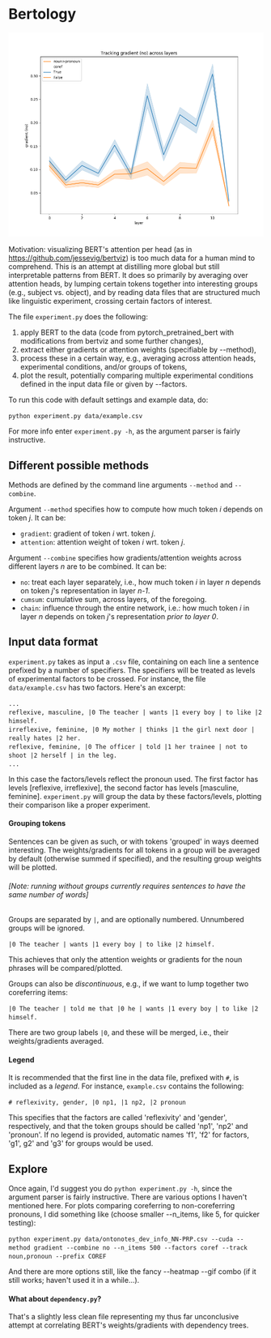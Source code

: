 # Bertology #

![](figures/example.png)

Motivation: visualizing BERT's attention per head (as in https://github.com/jessevig/bertviz) is too much data for a human mind to comprehend. 
This is an attempt at distilling more global but still interpretable patterns from BERT. 
It does so primarily by averaging over attention heads, by lumping certain tokens together into interesting groups (e.g., subject vs. object), and by reading data files that are structured much like linguistic experiment, crossing certain factors of interest.

The file `experiment.py` does the following:

1. apply BERT to the data (code from pytorch_pretrained_bert with modifications from bertviz and some further changes),
2. extract either gradients or attention weights (specifiable by --method),
3. process these in a certain way, e.g., averaging across attention heads, experimental conditions, and/or groups of tokens,
4. plot the result, potentially comparing multiple experimental conditions defined in the input data file or given by --factors.

To run this code with default settings and example data, do:

`python experiment.py data/example.csv`

For more info enter `experiment.py -h`, as the argument parser is fairly instructive.

## Different possible methods ##

Methods are defined by the command line arguments `--method` and `--combine`.

Argument `--method` specifies how to compute how much token _i_ depends on token _j_. It can be:
- `gradient`: gradient of token _i_ wrt. token _j_.
- `attention`: attention weight of token _i_ wrt. token _j_. 

Argument `--combine` specifies how gradients/attention weights across different layers _n_ are to be combined. It can be:
- `no`: treat each layer separately, i.e., how much token _i_ in layer _n_ depends on token _j_'s representation in layer _n-1_.
- `cumsum`: cumulative sum, across layers, of the foregoing.
- `chain`: influence through the entire network, i.e.: how much token _i_ in layer _n_ depends on token _j_'s representation _prior to layer 0_.


## Input data format ##

`experiment.py` takes as input a `.csv` file, containing on each line a sentence prefixed by a number of specifiers.
The specifiers will be treated as levels of experimental factors to be crossed. 
For instance, the file `data/example.csv` has two factors.
Here's an excerpt:

`...`<br>
`reflexive, masculine, |0 The teacher | wants |1 every boy | to like |2 himself.` <br>
`irreflexive, feminine, |0 My mother | thinks |1 the girl next door | really hates |2 her.` <br>
`reflexive, feminine, |0 The officer | told |1 her trainee | not to shoot |2 herself | in the leg.` <br>
`...`
 
In this case the factors/levels reflect the pronoun used. 
The first factor has levels [reflexive, irreflexive], the second factor has levels [masculine, feminine].
`experiment.py` will group the data by these factors/levels, plotting their comparison like a proper experiment.

#### Grouping tokens ####

Sentences can be given as such, or with tokens 'grouped' in ways deemed interesting.
The weights/gradients for all tokens in a group will be averaged by default (otherwise summed if specified), and the resulting group weights will be plotted.

###### [Note: running without groups currently requires sentences to have the same number of words]

Groups are separated by `|`, and are optionally numbered. Unnumbered groups will be ignored.

`|0 The teacher | wants |1 every boy | to like |2 himself.`

This achieves that only the attention weights or gradients for the noun phrases will be compared/plotted.

Groups can also be _discontinuous_, e.g., if we want to lump together two coreferring items:

`|0 The teacher | told me that |0 he | wants |1 every boy | to like |2 himself.` <br>

There are two group labels `|0`, and these will be merged, i.e., their weights/gradients averaged.

#### Legend ####

It is recommended that the first line in the data file, prefixed with `#`, is included as a _legend_.
For instance, `example.csv` contains the following: 
 
 `# reflexivity, gender, |0 np1, |1 np2, |2 pronoun` <br>
  
This specifies that the factors are called 'reflexivity' and 'gender', respectively, and that the token groups should be called 'np1', 'np2' and 'pronoun'.
If no legend is provided, automatic names 'f1', 'f2' for factors, 'g1', g2' and 'g3' for groups would be used.


## Explore ##

Once again, I'd suggest you do `python experiment.py -h`, since the argument parser is fairly instructive.
There are various options I haven't mentioned here.
For plots comparing coreferring to non-coreferring pronouns, I did something like (choose smaller --n_items, like 5, for quicker testing):

`python experiment.py data/ontonotes_dev_info_NN-PRP.csv --cuda --method gradient --combine no --n_items 500 --factors coref --track noun,pronoun --prefix COREF`

And there are more options still, like the fancy --heatmap --gif combo (if it still works; haven't used it in a while...).


#### What about `dependency.py`? ####

That's a slightly less clean file representing my thus far unconclusive attempt at correlating BERT's weights/gradients with dependency trees.